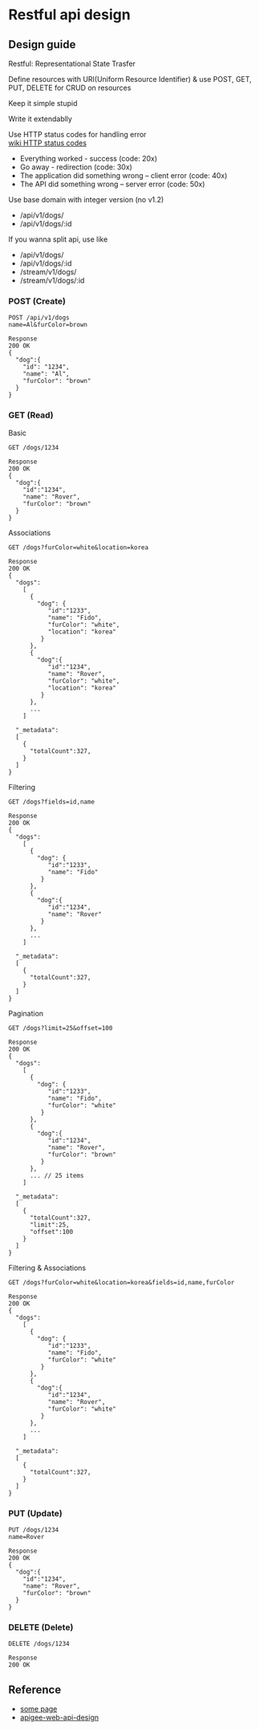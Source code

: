 # Restful api design

## Design guide

Restful: Representational State Trasfer

Define resources with URI(Uniform Resource Identifier) & use POST, GET, PUT, DELETE for CRUD on resources

Keep it simple stupid

Write it extendablly

Use HTTP status codes for handling error\
[wiki HTTP status codes](https://en.wikipedia.org/wiki/List_of_HTTP_status_codes)

- Everything worked - success (code: 20x)
- Go away - redirection (code: 30x)
- The application did something wrong – client error (code: 40x)
- The API did something wrong – server error (code: 50x)

Use base domain with integer version (no v1.2)

- /api/v1/dogs/
- /api/v1/dogs/:id

If you wanna split api, use like

- /api/v1/dogs/
- /api/v1/dogs/:id
- /stream/v1/dogs/
- /stream/v1/dogs/:id

### POST (Create)

```text
POST /api/v1/dogs
name=Al&furColor=brown

Response
200 OK
{
  "dog":{
    "id": "1234",
    "name": "Al",
    "furColor": "brown"
  }
}
```

### GET (Read)

Basic

```text
GET /dogs/1234

Response
200 OK
{
  "dog":{
    "id":"1234",
    "name": "Rover",
    "furColor": "brown"
  }
}
```

Associations

```text
GET /dogs?furColor=white&location=korea

Response
200 OK
{
  "dogs":
    [
      {
        "dog": {
           "id":"1233",
           "name": "Fido",
           "furColor": "white",
           "location": "korea"
         }
      },
      {
        "dog":{
           "id":"1234",
           "name": "Rover",
           "furColor": "white",
           "location": "korea"
         }
      },
      ...
    ]

  "_metadata":
  [
    {
      "totalCount":327,
    }
  ]
}
```

Filtering

```text
GET /dogs?fields=id,name

Response
200 OK
{
  "dogs":
    [
      {
        "dog": {
           "id":"1233",
           "name": "Fido"
         }
      },
      {
        "dog":{
           "id":"1234",
           "name": "Rover"
         }
      },
      ...
    ]

  "_metadata":
  [
    {
      "totalCount":327,
    }
  ]
}
```

Pagination

```text
GET /dogs?limit=25&offset=100

Response
200 OK
{
  "dogs":
    [
      {
        "dog": {
           "id":"1233",
           "name": "Fido",
           "furColor": "white"
         }
      },
      {
        "dog":{
           "id":"1234",
           "name": "Rover",
           "furColor": "brown"
         }
      },
      ... // 25 items
    ]

  "_metadata":
  [
    {
      "totalCount":327,
      "limit":25,
      "offset":100
    }
  ]
}
```

Filtering & Associations

```text
GET /dogs?furColor=white&location=korea&fields=id,name,furColor

Response
200 OK
{
  "dogs":
    [
      {
        "dog": {
           "id":"1233",
           "name": "Fido",
           "furColor": "white"
         }
      },
      {
        "dog":{
           "id":"1234",
           "name": "Rover",
           "furColor": "white"
         }
      },
      ...
    ]

  "_metadata":
  [
    {
      "totalCount":327,
    }
  ]
}
```

### PUT (Update)

```text
PUT /dogs/1234
name=Rover

Response
200 OK
{
  "dog":{
    "id":"1234",
    "name": "Rover",
    "furColor": "brown"
  }
}
```

### DELETE (Delete)

```text
DELETE /dogs/1234

Response
200 OK
```

## Reference

- [some page](/gmlwjd9405.github.io/2018/09/21/rest-and-restful.html)
- [apigee-web-api-design](https://pages.apigee.com/rs/apigee/images/api-design-ebook-2012-03.pdf)
